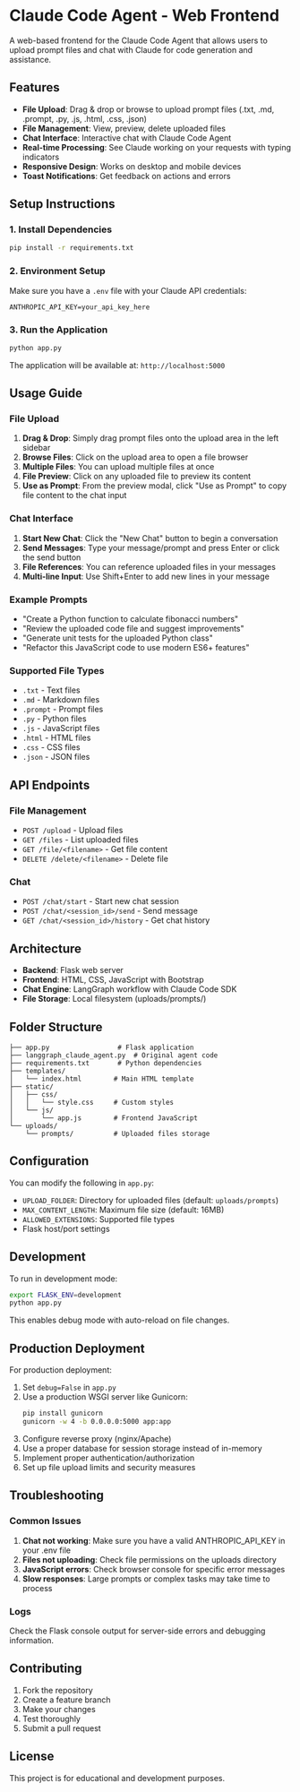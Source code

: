 # Claude Code Agent - Web Frontend

A web-based frontend for the Claude Code Agent that allows users to upload prompt files and chat with Claude for code generation and assistance.

## Features

- **File Upload**: Drag & drop or browse to upload prompt files (.txt, .md, .prompt, .py, .js, .html, .css, .json)
- **File Management**: View, preview, delete uploaded files
- **Chat Interface**: Interactive chat with Claude Code Agent
- **Real-time Processing**: See Claude working on your requests with typing indicators
- **Responsive Design**: Works on desktop and mobile devices
- **Toast Notifications**: Get feedback on actions and errors

## Setup Instructions

### 1. Install Dependencies

```bash
pip install -r requirements.txt
```

### 2. Environment Setup

Make sure you have a `.env` file with your Claude API credentials:

```
ANTHROPIC_API_KEY=your_api_key_here
```

### 3. Run the Application

```bash
python app.py
```

The application will be available at: `http://localhost:5000`

## Usage Guide

### File Upload

1. **Drag & Drop**: Simply drag prompt files onto the upload area in the left sidebar
2. **Browse Files**: Click on the upload area to open a file browser
3. **Multiple Files**: You can upload multiple files at once
4. **File Preview**: Click on any uploaded file to preview its content
5. **Use as Prompt**: From the preview modal, click "Use as Prompt" to copy file content to the chat input

### Chat Interface

1. **Start New Chat**: Click the "New Chat" button to begin a conversation
2. **Send Messages**: Type your message/prompt and press Enter or click the send button
3. **File References**: You can reference uploaded files in your messages
4. **Multi-line Input**: Use Shift+Enter to add new lines in your message

### Example Prompts

- "Create a Python function to calculate fibonacci numbers"
- "Review the uploaded code file and suggest improvements"
- "Generate unit tests for the uploaded Python class"
- "Refactor this JavaScript code to use modern ES6+ features"

### Supported File Types

- `.txt` - Text files
- `.md` - Markdown files
- `.prompt` - Prompt files
- `.py` - Python files
- `.js` - JavaScript files
- `.html` - HTML files
- `.css` - CSS files
- `.json` - JSON files

## API Endpoints

### File Management
- `POST /upload` - Upload files
- `GET /files` - List uploaded files
- `GET /file/<filename>` - Get file content
- `DELETE /delete/<filename>` - Delete file

### Chat
- `POST /chat/start` - Start new chat session
- `POST /chat/<session_id>/send` - Send message
- `GET /chat/<session_id>/history` - Get chat history

## Architecture

- **Backend**: Flask web server
- **Frontend**: HTML, CSS, JavaScript with Bootstrap
- **Chat Engine**: LangGraph workflow with Claude Code SDK
- **File Storage**: Local filesystem (uploads/prompts/)

## Folder Structure

```
├── app.py                 # Flask application
├── langgraph_claude_agent.py  # Original agent code
├── requirements.txt       # Python dependencies
├── templates/
│   └── index.html        # Main HTML template
├── static/
│   ├── css/
│   │   └── style.css     # Custom styles
│   └── js/
│       └── app.js        # Frontend JavaScript
└── uploads/
    └── prompts/          # Uploaded files storage
```

## Configuration

You can modify the following in `app.py`:

- `UPLOAD_FOLDER`: Directory for uploaded files (default: `uploads/prompts`)
- `MAX_CONTENT_LENGTH`: Maximum file size (default: 16MB)
- `ALLOWED_EXTENSIONS`: Supported file types
- Flask host/port settings

## Development

To run in development mode:

```bash
export FLASK_ENV=development
python app.py
```

This enables debug mode with auto-reload on file changes.

## Production Deployment

For production deployment:

1. Set `debug=False` in `app.py`
2. Use a production WSGI server like Gunicorn:
   ```bash
   pip install gunicorn
   gunicorn -w 4 -b 0.0.0.0:5000 app:app
   ```
3. Configure reverse proxy (nginx/Apache)
4. Use a proper database for session storage instead of in-memory
5. Implement proper authentication/authorization
6. Set up file upload limits and security measures

## Troubleshooting

### Common Issues

1. **Chat not working**: Make sure you have a valid ANTHROPIC_API_KEY in your .env file
2. **Files not uploading**: Check file permissions on the uploads directory
3. **JavaScript errors**: Check browser console for specific error messages
4. **Slow responses**: Large prompts or complex tasks may take time to process

### Logs

Check the Flask console output for server-side errors and debugging information.

## Contributing

1. Fork the repository
2. Create a feature branch
3. Make your changes
4. Test thoroughly
5. Submit a pull request

## License

This project is for educational and development purposes.
